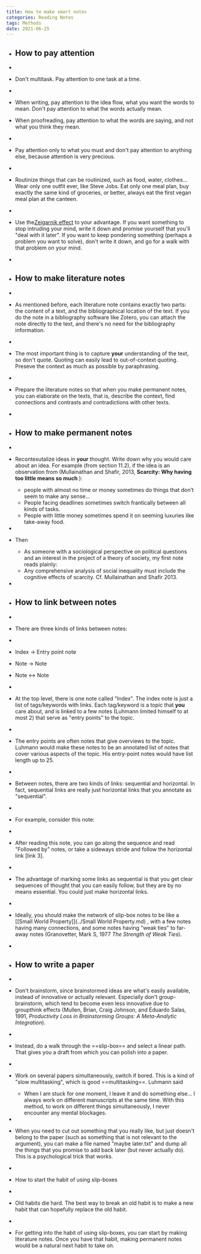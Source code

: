 ```yaml
---
title: How to make smart notes
categories: Reading Notes
tags: Methods
date: 2021-06-25 
---
```

  
- ## How to pay attention

-
- Don't multitask. Pay attention to one task at a time.
-
- When writing, pay attention to the idea flow, what you want the words to mean. Don't pay attention to what the words actually mean.
<!--more-->

- When proofreading, pay attention to what the words are saying, and not what you think they mean.
-
- Pay attention only to what you must and don't pay attention to anything else, because attention is very precious.
-
- Routinize things that can be routinized, such as food, water, clothes... Wear only one outfit ever, like Steve Jobs. Eat only one meal plan, buy exactly the same kind of groceries, or better, always eat the first vegan meal plan at the canteen.
-
- Use the[Zeigarnik effect](https://en.wikipedia.org/wiki/Zeigarnik_effect) to your advantage. If you want something to stop intruding your mind, write it down and promise yourself that you'll "deal with it later". If you want to keep pondering something (perhaps a problem you want to solve), don't write it down, and go for a walk with that problem on your mind.
-

- ## How to make literature notes

-
- As mentioned before, each literature note contains exactly two parts: the content of a text, and the bibliographical location of the text. If you do the note in a bibliography software like Zotero, you can attach the note directly to the text, and there's no need for the bibliography information.
-
- The most important thing is to capture **your** understanding of the text, so don't quote. Quoting can easily lead to out-of-context quoting. Preseve the context as much as possible by paraphrasing.
-
- Prepare the literature notes so that when you make permanent notes, you can elaborate on the texts, that is, describe the context, find connections and contrasts and contradictions with other texts.
-

- ## How to make permanent notes

-
- Recontexutalize ideas in **your** thought. Write down why you would care about an idea. For example (from section 11.2), if the idea is an observation from (Mullainathan and Shafir, 2013,  __Scarcity: Why having too little means so much__ ):
  - people with almost no time or money sometimes do things that don’t seem to make any sense...
  - People facing deadlines sometimes switch frantically between all kinds of tasks.
  - People with little money sometimes spend it on seeming luxuries like take-away food.
-
- Then
  - As someone with a sociological perspective on political questions and an interest in the project of a theory of society, my first note reads plainly:
  - Any comprehensive analysis of social inequality must include the cognitive effects of scarcity. Cf. Mullainathan and Shafir 2013.
-
- ## How to link between notes
-
- There are three kinds of links between notes:
-
- Index -> Entry point note
- Note -> Note
- Note <-> Note
-
- At the top level, there is one note called "Index". The index note is just a list of tags/keywords with links. Each tag/keyword is a topic that **you** care about, and is linked to a few notes (Luhmann limited himself to at most 2) that serve as "entry points" to the topic.
-
- The entry points are often notes that give overviews to the topic. Luhmann would make these notes to be an annotated list of notes that cover various aspects of the topic. His entry-point notes would have list length up to 25.
-
- Between notes, there are two kinds of links: sequential and horizontal. In fact, sequential links are really just horizontal links that you annotate as "sequential".
-
- For example, consider this note:
-
- After reading this note, you can go along the sequence and read "Followed by" notes, or take a sideways stride and follow the horizontal link \[link 3\].
-
- The advantage of marking some links as sequential is that you get clear sequences of thought that you can easily follow, but they are by no means essential. You could just make horizontal links.
-
- Ideally, you should make the network of slip-box notes to be like a [[Small World Property]](../Small World Property.md) , with a few notes having many connections, and some notes having "weak ties" to far-away notes (Granovetter, Mark S, 1977 _The Strength of Weak Ties_).
-

- ## How to write a paper

-
- Don't brainstorm, since brainstormed ideas are what's easily available, instead of innovative or actually relevant. Especially don't group-brainstorm, which tend to become even less innovative due to groupthink effects (Mullen, Brian, Craig Johnson, and Eduardo Salas, 1991, _Productivity Loss in Brainstorming Groups: A Meta-Analytic Integration_).
-
- Instead, do a walk through the ==slip-box== and select a linear path. That gives you a draft from which you can polish into a paper.
-
- Work on several papers simultaneously, switch if bored. This is a kind of "slow multitasking", which is good ==multitasking==. Luhmann said
  - When I am stuck for one moment, I leave it and do something else... I always work on different manuscripts at the same time. With this method, to work on different things simultaneously, I never encounter any mental blockages.
-
- When you need to cut out something that you really like, but just doesn't belong to the paper (such as something that is not relevant to the argument), you can make a file named "maybe later.txt" and dump all the things that you promise to add back later (but never actually do). This is a psychological trick that works.
-
- How to start the habit of using slip-boxes
-
- Old habits die hard. The best way to break an old habit is to make a new habit that can hopefully replace the old habit.
-
- For getting into the habit of using slip-boxes, you can start by making literature notes. Once you have that habit, making permanent notes would be a natural next habit to take on.
